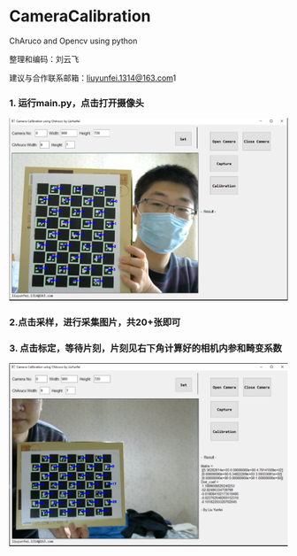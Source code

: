 # CameraCalibration
ChAruco and Opencv using python

整理和编码：刘云飞

建议与合作联系邮箱：[liuyunfei.1314@163.com](mailto:liuyunfei.1314@163.com)1

### 1. 运行main.py，点击打开摄像头    

<img src="/data/pic1.png" style="zoom:50%;" />

### 2.点击采样，进行采集图片，共20+张即可   

### 3. 点击标定，等待片刻，片刻见右下角计算好的相机内参和畸变系数   

<img src="/data/pic2.png" style="zoom:50%;" />